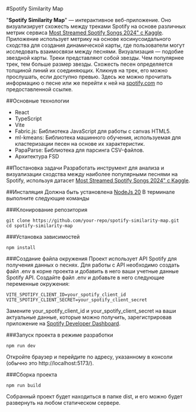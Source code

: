 #Spotify Similarity Map

"**Spotify Similarity Map**" — интерактивное веб-приложение. Оно визуализирует схожесть между треками Spotify на основе различных метрик сервиса [Most Streamed Spotify Songs 2024" с Kaggle](https://www.kaggle.com/datasets/nelgiriyewithana/most-streamed-spotify-songs-2024). Приложение использует метрику на основе косинусоидального сходства для создания динамической карты, где пользователи могут исследовать взаимосвязи между песнями.
Визуализация — подобие звездной карты. Треки представляют собой звезды. Чем популярнее трек, тем больше размер звезды. Схожесть песен определяется толщиной линий их соединяющих.
Кликнув на трек, его можно прослушать, если доступно превью. Здесь же можно прочитать информацию о песне или же перейти к ней на [spotify.com](https://open.spotify.com/) по предоставленной ссылке.

##Основные технологии

- React
- TypeScript
- Vite
- Fabric.js: Библиотека JavaScript для работы с canvas HTML5.
- ml-kmeans: Библиотека машинного обучения, используемая для кластеризации песен на основе их характеристик.
- PapaParse: Библиотека для парсинга CSV-файлов.
- Архитектура FSD

##Постановка задачи
Разработать инструмент для анализа и визуализации сходства между наиболее популярными песнями на Spotify, используя датасет [Most Streamed Spotify Songs 2024" с Kaggle](https://www.kaggle.com/datasets/nelgiriyewithana/most-streamed-spotify-songs-2024).

##Инсталяция
Должна быть установлена [NodeJs 20](https://nodejs.org/en)
В терминале выполните следующие команды

###Клонирование репозитория

```
git clone https://github.com/your-repo/spotify-similarity-map.git
cd spotify-similarity-map
```

###Установка зависимостей

```
npm install
```

###Создание файла окружения
Проект использует API Spotify для получения данных о песнях. Для работы с API необходимо создать файл .env в корне проекта и добавить в него ваши учетные данные Spotify API.
Создайте файл .env и добавьте в него следующие переменные окружения:

```
VITE_SPOTIFY_CLIENT_ID=your_spotify_client_id
VITE_SPOTIFY_CLIENT_SECRET=your_spotify_client_secret
```

Замените your_spotify_client_id и your_spotify_client_secret на ваши актуальные данные, которые можно получить, зарегистрировав приложение на [Spotify Developer Dashboard](https://developer.spotify.com/dashboard).

###Запуск проекта в режиме разработки

```
npm run dev
```

Откройте браузер и перейдите по адресу, указанному в консоли (обычно это http://localhost:5173/).

###Сборка проекта

```
npm run build
```

Собранный проект будет находиться в папке dist, и его можно будет развернуть на любом статическом сервере.
